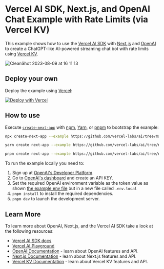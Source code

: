# Vercel AI SDK, Next.js, and OpenAI Chat Example with Rate Limits (via Vercel KV)

This example shows how to use the [Vercel AI SDK](https://sdk.vercel.ai/docs) with [Next.js](https://nextjs.org/) and [OpenAI](https://openai.com) to create a ChatGPT-like AI-powered streaming chat bot with rate limits using [Vercel KV](https://vercel.com/docs/storage/vercel-kv).

![CleanShot 2023-08-09 at 16 11 13](https://github.com/vercel-labs/ai/assets/28986134/a10d96dc-dbd3-4d05-85a3-217b5cb18060)

## Deploy your own

Deploy the example using [Vercel](https://vercel.com?utm_source=github&utm_medium=readme&utm_campaign=ai-sdk-example):

[![Deploy with Vercel](https://vercel.com/button)](https://vercel.com/new/clone?repository-url=https%3A%2F%2Fgithub.com%2Fvercel-labs%2Fai%2Ftree%2Fmain%2Fexamples%2Fnext-openai-rate-limits&env=OPENAI_API_KEY&envDescription=OpenAI%20API%20Key&envLink=https%3A%2F%2Fplatform.openai.com%2Faccount%2Fapi-keys&project-name=vercel-ai-chat-openai&repository-name=vercel-ai-chat-openai)

## How to use

Execute [`create-next-app`](https://github.com/vercel/next.js/tree/canary/packages/create-next-app) with [npm](https://docs.npmjs.com/cli/init), [Yarn](https://yarnpkg.com/lang/en/docs/cli/create/), or [pnpm](https://pnpm.io) to bootstrap the example:

```bash
npx create-next-app --example https://github.com/vercel-labs/ai/tree/main/examples/next-openai-rate-limits next-openai-rate-limits-app
```

```bash
yarn create next-app --example https://github.com/vercel-labs/ai/tree/main/examples/next-openai-rate-limits next-openai-rate-limits-app
```

```bash
pnpm create next-app --example https://github.com/vercel-labs/ai/tree/main/examples/next-openai-rate-limits next-openai-rate-limits-app
```

To run the example locally you need to:

1. Sign up at [OpenAI's Developer Platform](https://platform.openai.com/signup).
2. Go to [OpenAI's dashboard](https://platform.openai.com/account/api-keys) and create an API KEY.
3. Set the required OpenAI environment variable as the token value as shown [the example env file](./.env.local.example) but in a new file called `.env.local`
4. `pnpm install` to install the required dependencies.
5. `pnpm dev` to launch the development server.

## Learn More

To learn more about OpenAI, Next.js, and the Vercel AI SDK take a look at the following resources:

- [Vercel AI SDK docs](https://sdk.vercel.ai/docs)
- [Vercel AI Playground](https://play.vercel.ai)
- [OpenAI Documentation](https://platform.openai.com/docs) - learn about OpenAI features and API.
- [Next.js Documentation](https://nextjs.org/docs) - learn about Next.js features and API.
- [Vercel KV Documentation](https://vercel.com/docs/storage/vercel-kv) - learn about Vercel KV features and API.
